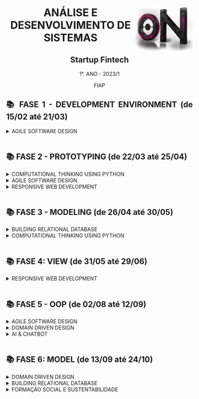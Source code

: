 <div align="center">
<a href="https://github.com/monicaquintal" target="_blank"><img align="right" height="120px" src="./assets/imagens-fase01/on.png" /></a>
<h1>ANÁLISE E DESENVOLVIMENTO DE SISTEMAS</h1>
<h2>Startup Fintech</h2>
<p>1°. ANO - 2023/1</p>
<p>FIAP</p>
</div>

<div align="justify">

<h2>📚 FASE 1 - DEVELOPMENT ENVIRONMENT (de 15/02 até 21/03)</h2>

<details>
<summary>AGILE SOFTWARE DESIGN</summary>

[Capítulo 01: Precisamos falar sobre finanças.](./fase01/capitulo01.md)<br>
[Capítulo 02: Mas como um Software é criado?](./fase01/capitulo02.md)<br>
[Capítulo 03: Por onde começamos?](./fase01/capitulo03.md)<br>
[Capítulo 04: Primeiros passos na construção de um software.](./fase01/capitulo04.md)<br>
[Capítulo 05: Atendendo a pedidos!](./fase01/capitulo05.md)<br>
[Capítulo 06: Desvendando a cabeça do usuário.](./fase01/capitulo06.md)<br>
[Capítulo 07: Técnicas nunca são demais...](./fase01/capitulo07.md)<br>
[Capítulo 08: Mãos à obra!](./fase01/capitulo08.md)<br>
[Capítulo 09: Materializando o projeto.](./fase01/capitulo09.md)<br>
[Capítulo 10: Vamos aprender a programar?](./fase01/capitulo10.md)

</details>
<br>

<h2>📚 FASE 2 - PROTOTYPING (de 22/03 até 25/04)</h2>

<details>
<summary>COMPUTATIONAL THINKING USING PYTHON</summary>

[Capítulo 01: E que comecem os preparativos!](./fase02/capitulo01.md)<br>
[Capítulo 02: Quando a máquina começa a tomar decisões.](./fase02/capitulo02.md)<br>
[Capítulo 03: Andar em círculos não é necessariamente ruim...](./fase02/capitulo03.md)<br>
[Capítulo 04: Quem tem o nome na lista?](./fase02/capitulo04.md)
</details>

<details>
<summary>AGILE SOFTWARE DESIGN</summary>

[Capítulo 05: Entendendo o ponto de vista do usuário.](./fase02/capitulo05.md)<br>
[Capítulo 06: Infelizmente, diagramas não são o suficiente...](./fase02/capitulo06.md)<br>
[Capítulo 09: Quanto vale o show?](./fase02/capitulo09.md)
</details>

<details>
<summary>RESPONSIVE WEB DEVELOPMENT</summary>

[Capítulo 07: A experiência do usuário é um assunto sério!](./fase02/capitulo07.md)<br>
[Capítulo 08: Quem vê interface, vê coração.](./fase02/capitulo08.md)<br>
</details>
<br>

<h2>📚 FASE 3 - MODELING (de 26/04 até 30/05)</h2>

<details>
<summary>BUILDING RELATIONAL DATABASE</summary>

[Capítulo 01: O app começa a tomar forma!](./fase03/capitulo01.md)<br>
[Capítulo 02: Onde guardar as informações geradas?](./fase03/capitulo02.md)<br>
[Capítulo 03: Como guardar as informações?](./fase03/capitulo03.md)<br>
[Capítulo 04: O Modelo de Entidade-Relacionamento.](./fase03/capitulo04.md)<br>
[Capítulo 05: Agregando ao modelo de dados.](./fase03/capitulo05.md)<br>
[Capítulo 06: Aprendendo a armazenar de maneira correta.](./fase03/capitulo06.md)<br>
[Capítulo 07: Definindo as estruturas físicas!](./fase03/capitulo07.md)
</details>

<details>
<summary>COMPUTATIONAL THINKING USING PYTHON</summary>

[Capítulo 08: Salvo pelo dicionário!](./fase03/capitulo08.md)<br>
[Capítulo 09: Quem arquiva amigo é.](./fase03/capitulo09.md)

</details>
<br>

<h2>📚 FASE 4: VIEW (de 31/05 até 29/06)</h2>

<details>
<summary>RESPONSIVE WEB DEVELOPMENT</summary>

[Capítulo 01: Habemus telas de sistema!](./fase04/capitulo01.md)<br>
[Capítulo 02: Internet: Como tudo começou.](./fase04/capitulo02.md)<br>
[Capítulo 03: HTML - Falando a língua da internet.](./fase04/capitulo03.md)<br>
[Capítulo 04: Aplicando algum estilo.](./fase04/capitulo04.md)<br>
[Capítulo 05: Organizando e posicionando seu HTML.](./fase04/capitulo05.md)<br>
[Capítulo 06: Semântica e Grids.](./fase04/capitulo06.md)<br>
[Capítulo 07: Formulários.](./fase04/capitulo07.md)<br>
[Capítulo 08: Design Responsivo.](./fase04/capitulo08.md)<br>
[Capítulo 09: Muito estilo sem sofrimento!](./fase04/capitulo09.md)<br>
[Capítulo 10: Tornando a interface com o usuário mais dinâmica.](./fase04/capitulo10.md)<br>
[Capítulo 11: Javascript Essencial.](./fase04/capitulo11.md)<br>
[Capítulo 12: A rede social dos desenvolvedores.](./fase04/capitulo12.md)

</details>
<br>

<h2>📚 FASE 5 - OOP (de 02/08 até 12/09)</h2>

<details>
<summary>AGILE SOFTWARE DESIGN</summary>

[Capítulo 01: Entrando de cabeça em orientação a objeto.](./fase05/capitulo01.md)<br>
[Capítulo 02: ... porque todos amam diagramas!](./fase05/capitulo02.md)<br>
[Capítulo 04: Diagramando as estruturas!](./fase05/capitulo04.md)<br>
[Capítulo 07: Quando as partes conversam.](./fase05/capitulo07.md)<br>

</details>

<details>
<summary>DOMAIN DRIVEN DESIGN</summary>

[Capítulo 03: Pensando software de maneira diferente.](./fase05/capitulo03.md)<br>
[Capítulo 04: Diagramando as estruturas!](./fase05/capitulo04.md)<br>
[Capítulo 05: Um pouco de Java nesta forma de pensar.](./fase05/capitulo05.md)<br>
[Capítulo 06: Software de classe.](./fase05/capitulo06.md)<br>
[Capítulo 08: Como a herança pode me ajudar a programar melhor?](./fase05/capitulo08.md)<br>

</details>

<details>
<summary>AI & CHATBOT</summary>

[Capítulo 09: Inteligência Artificial.](./fase05/capitulo09.md)<br>
[Capítulo 10: O que são os Chatbots?](./fase05/capitulo10.md)<br>
[Capítulo 11: Plataforma de Chatbots.](./fase05/capitulo11.md)<br>

</details>
<br>

<h2>📚 FASE 6: MODEL (de 13/09 até 24/10)</h2>

<details>
<summary>DOMAIN DRIVEN DESIGN</summary>

[Capítulo 01: E o sistema passa a falar com o banco de dados!](./fase06/capitulo01.md)<br>
[Capítulo 02: Lidando com vários dados... em Java!](./fase06/capitulo02.md)<br>
[Capítulo 05: ]()<br>
[Capítulo 08: ]()<br>

</details>

<details>
<summary>BUILDING RELATIONAL DATABASE</summary>

[Capítulo 03: Tornando as coisas físicas.](./fase06/capitulo03.md)<br>
[Capítulo 04: ... e as estruturas do banco são finalmente criadas!](./fase06/capitulo04.md)<br>
[Capítulo 06: ]()<br>
[Capítulo 07: ]()<br>
[Capítulo 09: ]()<br>
[Capítulo 10: ]()<br>

</details>

<details>
<summary>FORMAÇÃO SOCIAL E SUSTENTABILIDADE</summary>

[Capítulo 11: ]()<br>

</details>
<br>